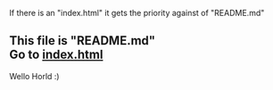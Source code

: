 If there is an "index.html" it gets the priority against of "README.md"

This file is "README.md"
<br>
Go to [index.html](https://hydrargum.github.io/index.html)
<br>
---
Wello Horld :)
